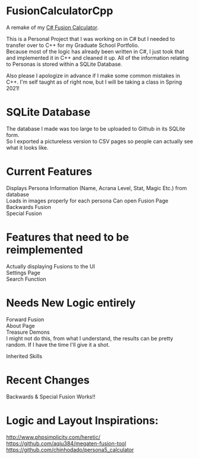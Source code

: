 # FusionCalculatorCpp
A remake of my [C# Fusion Calculator](https://github.com/PierreT12/FusionCalculatorCSharp).

This is a Personal Project that I was working on in C# but I needed to transfer over to C++ for my Graduate School Portfolio.  
Because most of the logic has already been written in C#, I just took that and implemented it in C++ and cleaned it up. All of the information relating to Personas is stored within a SQLite Database.  

Also please I apologize in advance if I make some common mistakes in C++. I'm self taught as of right now, but I will be taking a class in Spring 2021!  

# SQLite Database
The database I made was too large to be uploaded to Github in its SQLite form.  
So I exported a pictureless version to CSV pages so people can actually see what it looks like.  

# Current Features

Displays Persona Information (Name, Acrana Level, Stat, Magic Etc.) from database  
Loads in images properly for each persona
Can open Fusion Page  
Backwards Fusion  
Special Fusion  

# Features that need to be reimplemented
Actually displaying Fusions to the UI  
Settings Page  
Search Function
 

# Needs New Logic entirely

Forward Fusion  
About Page   
Treasure Demons  
I might not do this, from what I understand, the results can be pretty random. If I have the time I'll give it a shot.  
  
Inherited Skills  

# Recent Changes
Backwards & Special Fusion Works!!  



# Logic and Layout Inspirations:

http://www.phpsimplicity.com/heretic/  
https://github.com/aqiu384/megaten-fusion-tool  
https://github.com/chinhodado/persona5_calculator  
